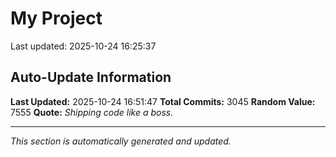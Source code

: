 # My Project


Last updated: 2025-10-24 16:25:37












































































































































































































































































































































































































































































































































































































































































































































































































































































































































































































































































































































































































































































































































































































































































































































































































































































































































































































































































































































































































































































































































































































































































































































































































































































































































































































































































































































































































































































































































































































































































































































































































































































































































































































































































































































































## Auto-Update Information

**Last Updated:** 2025-10-24 16:51:47
**Total Commits:** 3045
**Random Value:** 7555
**Quote:** _Shipping code like a boss._

---
_This section is automatically generated and updated._